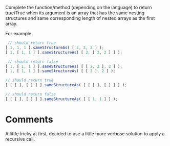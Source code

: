 Complete the function/method (depending on the language) to return true/True when its argument is an array that has the same nesting structures and same corresponding length of nested arrays as the first array.

For example:

```javascript
 // should return true
[ 1, 1, 1 ].sameStructureAs( [ 2, 2, 2 ] );
[ 1, [ 1, 1 ] ].sameStructureAs( [ 2, [ 2, 2 ] ] );

 // should return false
[ 1, [ 1, 1 ] ].sameStructureAs( [ [ 2, 2 ], 2 ] );
[ 1, [ 1, 1 ] ].sameStructureAs( [ [ 2 ], 2 ] );

// should return true
[ [ [ ], [ ] ] ].sameStructureAs( [ [ [ ], [ ] ] ] );

// should return false
[ [ [ ], [ ] ] ].sameStructureAs( [ [ 1, 1 ] ] );
```

# Comments

A little tricky at first, decided to use a little more verbose solution to apply a recursive call.